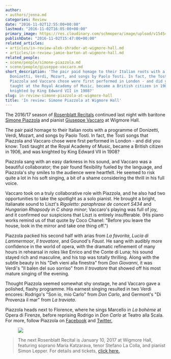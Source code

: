 ```yaml
---
author:
- authors/jenna.md
categories: Review
date: "2016-11-02T12:55:00+00:00"
lastmod: "2016-11-02T16:05:00+00:00"
primary_image: https://res.cloudinary.com/schmopera/image/upload/v1545409169/media/webhook-uploads/1478091329664/2016-11-02---Simone-Piazzola.jpg.jpg
publishDate: "2016-11-02T15:47:00+00:00"
related_articles:
- articles/in-review-alek-shrader-at-wigmore-hall.md
- articles/in-review-jamie-barton-at-wigmore-hall.md
related_people:
- scene/people/simone-piazzola.md
- scene/people/giuseppe-vaccaro.md
short_description: 'The pair paid homage to their Italian roots with a programme of
  Donizetti, Verdi, Mozart, and songs by Paolo Tosti. In fact, the Tosti songs that
  Piazzola and Vaccaro chose were first performed in London - and did you know: Tosti
  taught at the Royal Academy of Music, became a British citizen in 1906, and was
  knighted by King Edward VII in 1908?'
slug: in-review-simone-piazzola-at-wigmore-hall
title: 'In review: Simone Piazzola at Wigmore Hall'
---
```


The 2016/17 season of [Rosenblatt Recitals](/ian-rosenblatt-its-all-about-the-voice/) continued last night with baritone [Simone Piazzola](/scene/people/simone-piazzola/) and pianist [Giuseppe Vaccaro](/scene/people/giuseppe-vaccaro/) at Wigmore Hall. 

The pair paid homage to their Italian roots with a programme of Donizetti, Verdi, Mozart, and songs by Paolo Tosti. In fact, the Tosti songs that Piazzola and Vaccaro chose were first performed in London - and did you know: Tosti taught at the Royal Academy of Music, became a British citizen in 1906, and was knighted by King Edward VII in 1908?

Piazzola sang with an easy darkness in his sound, and Vaccaro was a beautiful collaborator; the pair found flexibility fueled by the language, and Piazzola's shy smiles to the audience were heartfelt. He seemed to risk quite a lot in his soft singing, a bit of a shame considering the thrill in his full voice.

Vaccaro took on a truly collaborative role with Piazzola, and he also had two opportunities to take the spotlight as a solo pianist. He brought a bright, Italianate sound to Liszt's *Rigoletto: paraphrase de concert S434* and *Hungarian Rhapsody in C sharp minor*; Vaccaro's playing was full of joy, and it confirmed our suspicions that Liszt is entirely insufferable. (His piano works remind us of that quote by Coco Chanel: "Before you leave the house, look in the mirror and take one thing off.")

Piazzola packed his second half with arias from *La favorita*, *Lucia di Lammermoor*, *Il trovatore*, and Gounod's *Faust*. He sang with audibly more confidence in the world of opera, with the dramatic refinement of many hours in rehearsal in roles like Enrico and the Conte di Luna; his sound stayed rich and masculine, and his top was totally thrilling. Along with the subtle beauty in his "Deh vieni alla finestra" from *Don Giovanni*, it was Verdi's "Il balen del suo sorriso" from *Il trovatore* that showed off his most mature singing of the evening. 

Thought Piazzola seemed somewhat shy onstage, he and Vaccaro gave a polished, flashy programme. His earnest singing resulted in two Verdi encores: Rodrigo's "Son io, mio Carlo" from *Don Carlo*, and Germont's "Di Provenza il mar" from *La traviata*.

Piazzola heads next to Florence, where he sings Marcello in *La bohème* at Opera di Firenze, before reprising Rodrigo in *Don Carlo* at Teatro alla Scala. For more, follow Piazzola on [Facebook](https://www.facebook.com/SimonePiazzolaBaritono/) and [Twitter.](https://twitter.com/SimonePiazzola)

<figure data-type="image">

![](https://res.cloudinary.com/schmopera/image/upload/v1545409169/media/webhook-uploads/1478101746160/2016-11-02---Wigmore-Hall.jpg.jpg)
</figure>

>The next Rosenblatt Recital is January 10, 2017 at Wigmore Hall, featuring soprano Maria Katzarava, tenor Stefano La Colla, and pianist Simon Lepper. For details and tickets, [click here.](http://www.rosenblattrecitalseries.co.uk/whats_on.aspx)

